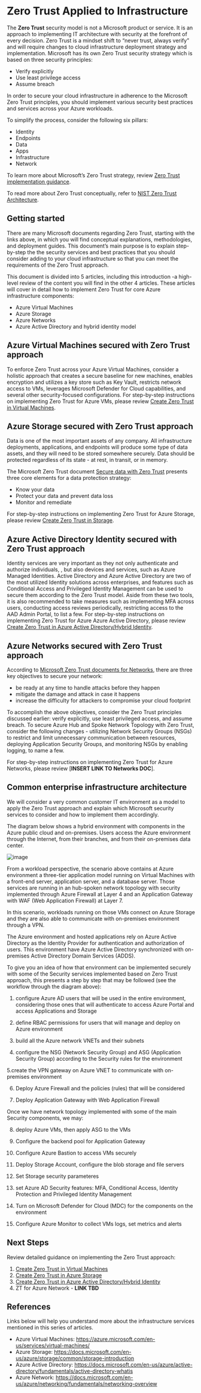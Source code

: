 # Zero Trust Applied to Infrastructure
<!Introduction for VM, Storage, Network and Identity ZT docs produced by FTA Team!>

The **Zero Trust** security model is not a Microsoft product or service. It is an approach to  implementing IT architecture with security at the forefront of every decision. Zero Trust is a mindset shift to “never trust, always verify” and will require changes to cloud infrastructure deployment strategy and implementation.
Microsoft has its own Zero Trust security strategy which is based on three security principles: 

- Verify explicitly 
- Use least privilege access 
- Assume breach 

In order to   secure your cloud infrastructure in adherence to the Microsoft Zero Trust principles, you should  implement various security best practices and services across your Azure workloads.

To simplify the process,  consider the following  six pillars: 

- Identity 
- Endpoints 
- Data 
- Apps 
- Infrastructure 
- Network 

To learn more about Microsoft’s Zero Trust strategy, review [Zero Trust implementation guidance](https://docs.microsoft.com/en-us/security/zero-trust/zero-trust-overview).

To read more about Zero Trust conceptually, refer to [NIST Zero Trust Architecture](https://www.nist.gov/publications/zero-trust-architecture).

## Getting started
There are many Microsoft documents regarding Zero Trust, starting with the links above, in which you will find conceptual explanations, methodologies, and deployment guides. This document’s main purpose is to explain step-by-step the  the security services and best practices that you should  consider adding to your cloud infrastructure so that you can meet the requirements of the Zero Trust approach.

This document is divided into 5 articles, including this introduction -a high-level review of the content you will find in the other 4 articles. These articles will cover in detail how to implement Zero Trust for core Azure infrastructure components:
- Azure Virtual Machines 
- Azure Storage
- Azure Networks
- Azure Active Directory and hybrid identity model

## Azure Virtual Machines secured with Zero Trust approach

To enforce Zero Trust across your Azure Virtual Machines, consider a holistic approach that creates a secure baseline for new machines, enables encryption and utilizes a key store such as Key Vault, restricts network access to VMs, leverages Microsoft Defender for Cloud capabilities, and several other security-focused configurations.
For step-by-step instructions on implementing Zero Trust for Azure VMs, please review [Create Zero Trust in Virtual Machines](../Infra/VMs.md). 

## Azure Storage secured with Zero Trust approach
Data is one of the most important assets of any company. All infrastructure deployments, applications, and endpoints will produce some type of data assets, and they will need to be stored somewhere securely. Data should be protected regardless of its state - at rest, in transit, or in memory.

The Microsoft Zero Trust document [Secure data with Zero Trust](https://docs.microsoft.com/en-us/security/zero-trust/deploy/data) presents three core elements for a data protection strategy:
- Know your data 
- Protect your data and prevent data loss 
- Monitor and remediate 
  
For step-by-step instructions on implementing Zero Trust for Azure Storage, please review [Create Zero Trust in Storage](../Data/Storage.md). 
  
## Azure Active Directory Identity secured with Zero Trust approach 
Identity services are very important as  they not only authenticate and authorize  individuals, , but also devices and services, such as Azure Managed Identities. Active Directory and Azure Active Directory are two of the most utilized Identity solutions across enterprises, and features such as Conditional Access and Privileged Identity Management can be used to secure them according to the Zero Trust model. Aside from these two tools, it is also recommended to take measures such as implementing MFA across users, conducting access reviews periodically, restricting access to the AAD Admin Portal, to list a few. 
 For step-by-step instructions on implementing Zero Trust for Azure Azure Active Directory, please review [Create Zero Trust in Azure Active Directory/Hybrid Identity](../Identity/identity.md). 

## Azure Networks secured with Zero Trust approach 
According to [Microsoft Zero Trust documents for Networks](https://docs.microsoft.com/en-us/security/zero-trust/deploy/networks), there are three key objectives to secure your network:
- be ready at any time to handle attacks before they happen 
- mitigate the damage and attack in case it happens
- increase the difficulty for attackers to compromise your cloud footprint
  
To accomplish the above objectives, consider the  Zero Trust principles discussed earlier: verify explicitly, use least privileged access, and assume breach.
To secure Azure Hub and Spoke Network Topology with Zero Trust, consider the following changes - utilizing Network Security Groups (NSGs) to restrict and limit unnecessary communication between resources, deploying Application Security Groups, and monitoring NSGs by enabling logging, to name a few.

For step-by-step instructions on implementing Zero Trust for Azure Networks, please review [**INSERT LINK TO Networks DOC**]. 

## Common enterprise infrastructure architecture

We will consider a very common customer IT environment as a model to apply the Zero Trust approach and explain which Microsoft security services to consider and how to implement them accordingly. 

The diagram below shows a hybrid environment with components in the Azure public cloud and on-premises. Users access the Azure environment through the Internet, from their branches, and from their on-premises data center.

![image](https://user-images.githubusercontent.com/97529152/185668544-fafc77b3-3edb-4e00-a336-62eeea2ae185.png)

From a workload perspective, the scenario above contains at Azure environment a three-tier application model running on Virtual Machines with a front-end server, application server, and a database server. Those services are running in an hub-spoken network topology with security implemented through Azure Firewall at Layer 4 and an Application Gateway with WAF (Web Application Firewall) at Layer 7.

In this scenario, workloads running on those VMs connect on Azure Storage and they are also able to communicate with on-premises environment through a VPN.

The Azure environment and hosted applications rely on Azure Active Directory as the Identity Provider for authentication and authorization of users. This environment have Azure Active Directory synchronized with on-premises Active Directory Domain Services (ADDS).

To give you an idea of how that environment can be implemented securely with some of the Security services implemented based on Zero Trust approach, this presents a step by step that may be followed (see the workflow through the diagram above):

1. configure Azure AD users that will be used in the entire environment, considering those ones that will authenticate to access Azure Portal and access Applications and Storage

2. define RBAC permissions for users that will manage and deploy on Azure environment

3. build all the Azure network VNETs and their subnets

4. configure the NSG (Network Security Group) and ASG (Application Security Group) according to the Security rules for the environment

5.create the VPN gateway on Azure VNET to communicate with on-premises environment

6. Deploy Azure Firewall and the policies (rules) that will be considered

7. Deploy Application Gateway with Web Application Firewall

Once we have network topology implemented with some of the main Security components, we may:

8. deploy Azure VMs, then apply ASG to the VMs

9. Configure the backend pool for Application Gateway

10. Configure Azure Bastion to access VMs securely

11. Deploy Storage Account, configure the blob storage and file servers

12. Set Storage security parameteres

13. set Azure AD Security features: MFA, Conditional Access, Identity Protection and Privileged Identity Management

14. Turn on Microsoft Defender for Cloud (MDC) for the components on the environment

15. Configure Azure Monitor to collect VMs logs, set metrics and alerts

## Next Steps

Review detailed guidance on implementing the Zero Trust approach: 
  
1. [Create Zero Trust in Virtual Machines](../Infra/VMs.md)
2. [Create Zero Trust in Azure Storage](../Data/Storage.md)
3. [Create Zero Trust in Azure Active Directory/Hybrid Identity](../Identity/identity.md)
4. ZT for Azure Network - **LINK TBD**

## References

Links below will help you understand more about the infrastructure services mentioned in this series of articles.

- Azure Virtual Machines: https://azure.microsoft.com/en-us/services/virtual-machines/
- Azure Storage: https://docs.microsoft.com/en-us/azure/storage/common/storage-introduction
- Azure Active Directory: https://docs.microsoft.com/en-us/azure/active-directory/fundamentals/active-directory-whatis
- Azure Network: https://docs.microsoft.com/en-us/azure/networking/fundamentals/networking-overview
